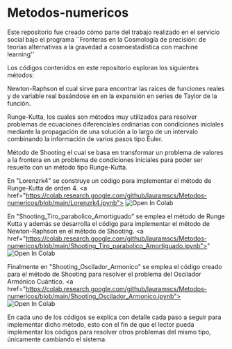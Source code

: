 # Metodos-numericos

Este repositorio fue creado cómo parte del trabajo realizado en el servicio social bajo el programa ``Fronteras en la Cosmología de precisión: de teorías alternativas a la gravedad a cosmoestadística con machine learning''

Los códigos contenidos en este repositorio esploran los siguientes métodos:

Newton-Raphson el cual sirve para encontrar las raíces de funciones reales y de variable real basándose en en la expansión en series de Taylor de la función. 

Runge-Kutta, los cuales son métodos muy utilizados para resolver problemas de ecuaciones diferenciales ordinarias con condiciones iniciales mediante la propagación de una solución a lo largo de un intervalo combinando la información de varios pasos tipo Euler. 

Método de Shooting el cual se basa en transformar un problema de valores a la frontera en un problema de condiciones iniciales para poder ser resuelto con un método tipo Runge-Kutta.

En "Lorenzrk4" se construye un código para implementar el método de Runge-Kutta de orden 4.
<a href=\"https://colab.research.google.com/github/lauramscs/Metodos-numericos/blob/main/Lorenzrk4.ipynb">
   <img src="https://colab.research.google.com/assets/colab-badge.svg" alt="Open In Colab"/>
</a>   


En "Shooting_Tiro_parabolico_Amortiguado" se emplea el método de Runge Kutta y además se desarrolla el código para implementar el método de Newton-Raphson en el método de Shooting. 
<a href=\"https://colab.research.google.com/github/lauramscs/Metodos-numericos/blob/main/Shooting_Tiro_parabolico_Amortiguado.ipynb">"
  <img src="https://colab.research.google.com/assets/colab-badge.svg" alt="Open In Colab"/>
</a>

Finalmente en  "Shooting_Oscilador_Armonico" se emplea el código creado para el método de Shooting para resolver el problema del Oscilador Armónico Cuántico.
<a href=\"https://colab.research.google.com/github/lauramscs/Metodos-numericos/blob/main/Shooting_Oscilador_Armonico.ipynb">
  <img src="https://colab.research.google.com/assets/colab-badge.svg" alt="Open In Colab"/>
</a>

En cada uno de los códigos se explica con detalle cada paso a seguir para implementar dicho método, esto con el fin de que el lector pueda implementar los códigos para resolver otros problemas del mismo tipo, únicamente cambiando el sistema.
